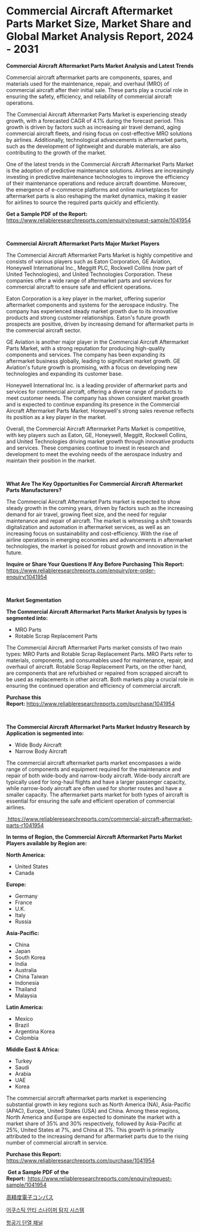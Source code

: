 <p><h1>Commercial Aircraft Aftermarket Parts Market Size, Market Share and Global Market Analysis Report, 2024 - 2031</h1></p><p><strong>Commercial Aircraft Aftermarket Parts Market Analysis and Latest Trends</strong></p>
<p><p>Commercial aircraft aftermarket parts are components, spares, and materials used for the maintenance, repair, and overhaul (MRO) of commercial aircraft after their initial sale. These parts play a crucial role in ensuring the safety, efficiency, and reliability of commercial aircraft operations.</p><p>The Commercial Aircraft Aftermarket Parts Market is experiencing steady growth, with a forecasted CAGR of 4.1% during the forecast period. This growth is driven by factors such as increasing air travel demand, aging commercial aircraft fleets, and rising focus on cost-effective MRO solutions by airlines. Additionally, technological advancements in aftermarket parts, such as the development of lightweight and durable materials, are also contributing to the growth of the market.</p><p>One of the latest trends in the Commercial Aircraft Aftermarket Parts Market is the adoption of predictive maintenance solutions. Airlines are increasingly investing in predictive maintenance technologies to improve the efficiency of their maintenance operations and reduce aircraft downtime. Moreover, the emergence of e-commerce platforms and online marketplaces for aftermarket parts is also reshaping the market dynamics, making it easier for airlines to source the required parts quickly and efficiently.</p></p>
<p><strong>Get a Sample PDF of the Report:&nbsp;</strong> <a href="https://www.reliableresearchreports.com/enquiry/request-sample/1041954">https://www.reliableresearchreports.com/enquiry/request-sample/1041954</a></p>
<p>&nbsp;</p>
<p><strong>Commercial Aircraft Aftermarket Parts Major Market Players</strong></p>
<p><p>The Commercial Aircraft Aftermarket Parts Market is highly competitive and consists of various players such as Eaton Corporation, GE Aviation, Honeywell International Inc., Meggitt PLC, Rockwell Collins (now part of United Technologies), and United Technologies Corporation. These companies offer a wide range of aftermarket parts and services for commercial aircraft to ensure safe and efficient operations.</p><p>Eaton Corporation is a key player in the market, offering superior aftermarket components and systems for the aerospace industry. The company has experienced steady market growth due to its innovative products and strong customer relationships. Eaton's future growth prospects are positive, driven by increasing demand for aftermarket parts in the commercial aircraft sector.</p><p>GE Aviation is another major player in the Commercial Aircraft Aftermarket Parts Market, with a strong reputation for producing high-quality components and services. The company has been expanding its aftermarket business globally, leading to significant market growth. GE Aviation's future growth is promising, with a focus on developing new technologies and expanding its customer base.</p><p>Honeywell International Inc. is a leading provider of aftermarket parts and services for commercial aircraft, offering a diverse range of products to meet customer needs. The company has shown consistent market growth and is expected to continue expanding its presence in the Commercial Aircraft Aftermarket Parts Market. Honeywell's strong sales revenue reflects its position as a key player in the market.</p><p>Overall, the Commercial Aircraft Aftermarket Parts Market is competitive, with key players such as Eaton, GE, Honeywell, Meggitt, Rockwell Collins, and United Technologies driving market growth through innovative products and services. These companies continue to invest in research and development to meet the evolving needs of the aerospace industry and maintain their position in the market.</p></p>
<p>&nbsp;</p>
<p><strong>What Are The Key Opportunities For Commercial Aircraft Aftermarket Parts Manufacturers?</strong></p>
<p><p>The Commercial Aircraft Aftermarket Parts market is expected to show steady growth in the coming years, driven by factors such as the increasing demand for air travel, growing fleet size, and the need for regular maintenance and repair of aircraft. The market is witnessing a shift towards digitalization and automation in aftermarket services, as well as an increasing focus on sustainability and cost-efficiency. With the rise of airline operations in emerging economies and advancements in aftermarket technologies, the market is poised for robust growth and innovation in the future.</p></p>
<p><strong>Inquire or Share Your Questions If Any Before Purchasing This Report:</strong> <a href="https://www.reliableresearchreports.com/enquiry/pre-order-enquiry/1041954">https://www.reliableresearchreports.com/enquiry/pre-order-enquiry/1041954</a></p>
<p>&nbsp;</p>
<p><strong>Market Segmentation</strong></p>
<p><strong>The Commercial Aircraft Aftermarket Parts Market Analysis by types is segmented into:</strong></p>
<p><ul><li>MRO Parts</li><li>Rotable Scrap Replacement Parts</li></ul></p>
<p><p>The Commercial Aircraft Aftermarket Parts market consists of two main types: MRO Parts and Rotable Scrap Replacement Parts. MRO Parts refer to materials, components, and consumables used for maintenance, repair, and overhaul of aircraft. Rotable Scrap Replacement Parts, on the other hand, are components that are refurbished or repaired from scrapped aircraft to be used as replacements in other aircraft. Both markets play a crucial role in ensuring the continued operation and efficiency of commercial aircraft.</p></p>
<p><strong>Purchase this Report:&nbsp;</strong><a href="https://www.reliableresearchreports.com/purchase/1041954">https://www.reliableresearchreports.com/purchase/1041954</a></p>
<p>&nbsp;</p>
<p><strong>The Commercial Aircraft Aftermarket Parts Market Industry Research by Application is segmented into:</strong></p>
<p><ul><li>Wide Body Aircraft</li><li>Narrow Body Aircraft</li></ul></p>
<p><p>The commercial aircraft aftermarket parts market encompasses a wide range of components and equipment required for the maintenance and repair of both wide-body and narrow-body aircraft. Wide-body aircraft are typically used for long-haul flights and have a larger passenger capacity, while narrow-body aircraft are often used for shorter routes and have a smaller capacity. The aftermarket parts market for both types of aircraft is essential for ensuring the safe and efficient operation of commercial airlines.</p></p>
<p><a href="https://www.reliableresearchreports.com/commercial-aircraft-aftermarket-parts-r1041954">&nbsp;https://www.reliableresearchreports.com/commercial-aircraft-aftermarket-parts-r1041954</a></p>
<p><strong>In terms of Region, the Commercial Aircraft Aftermarket Parts Market Players available by Region are:</strong></p>
<p>
    <p> <strong> North America: </strong>
        <ul>
            <li>United States</li>
            <li>Canada</li>
        </ul>
        </p> 
    <p> <strong> Europe: </strong>
        <ul>
            <li>Germany</li>
            <li>France</li>
            <li>U.K.</li>
            <li>Italy</li>
            <li>Russia</li>
        </ul>
        </p> 
    <p> <strong> Asia-Pacific: </strong>
        <ul>
            <li>China</li>
            <li>Japan</li>
            <li>South Korea</li>
            <li>India</li>
            <li>Australia</li>
            <li>China Taiwan</li>
            <li>Indonesia</li>
            <li>Thailand</li>
            <li>Malaysia</li>
        </ul>
        </p> 
    <p> <strong> Latin America: </strong>
        <ul>
            <li>Mexico</li>
            <li>Brazil</li>
            <li>Argentina Korea</li>
            <li>Colombia</li>
        </ul>
        </p> 
    <p> <strong> Middle East & Africa: </strong>
        <ul>
            <li>Turkey</li>
            <li>Saudi</li>
            <li>Arabia</li>
            <li>UAE</li>
            <li>Korea</li>
        </ul>
    </p>
    </p>
<p><p>The commercial aircraft aftermarket parts market is experiencing substantial growth in key regions such as North America (NA), Asia-Pacific (APAC), Europe, United States (USA) and China. Among these regions, North America and Europe are expected to dominate the market with a market share of 35% and 30% respectively, followed by Asia-Pacific at 25%, United States at 7%, and China at 3%. This growth is primarily attributed to the increasing demand for aftermarket parts due to the rising number of commercial aircraft in service.</p></p>
<p><strong>Purchase this Report: </strong><a href="https://www.reliableresearchreports.com/purchase/1041954">https://www.reliableresearchreports.com/purchase/1041954</a></p>
<p>&nbsp;<strong>Get a Sample PDF of the Report:&nbsp;&nbsp;</strong><a href="https://www.reliableresearchreports.com/enquiry/request-sample/1041954">https://www.reliableresearchreports.com/enquiry/request-sample/1041954</a></p>
<p><strong></strong></p>
<p><p><a href="https://github.com/CloydAbbott2023/Market-Research-Report-List-2/blob/main/4285235153231.md">高精度電子コンパス</a></p><p><a href="https://medium.com/@ornellwebst/%EC%95%84%EC%BF%A0%EC%8A%A4%ED%8B%B1-%EC%95%88%ED%8B%B0-%EC%8A%A4%EB%82%98%EC%9D%B4%ED%8D%BC-%EA%B0%90%EC%A7%80-%EC%8B%9C%EC%8A%A4%ED%85%9C-%EC%8B%9C%EC%9E%A5-%EA%B7%9C%EB%AA%A8%EB%8A%94-%EC%97%B0%ED%8F%89%EA%B7%A0-%EC%84%B1%EC%9E%A5%EB%A5%A0-%EB%A1%9C-%EC%A6%9D%EA%B0%80%ED%95%98%EA%B3%A0-%EC%9E%88%EC%9C%BC%EB%A9%B0-%EB%B3%B8-%EB%B3%B4%EA%B3%A0%EC%84%9C%EB%8A%94-%EC%9C%A0%ED%98%95-%EC%9D%91%EC%9A%A9-%ED%94%84%EB%A1%9C%EA%B7%B8%EB%9E%A8-%EC%84%B1%EC%9E%A5-%EB%B0%8F-2024%EB%85%84%EB%B6%80%ED%84%B0-2031%EB%85%84%EA%B9%8C%EC%A7%80%EC%9D%98-%EC%98%88%EC%B8%A1-%EB%B6%84%EC%84%9D%EC%9D%84-47cb9a739c5c">어쿠스틱 안티 스나이퍼 탐지 시스템</a></p><p><a href="https://github.com/vss5505pa7z1p/Market-Research-Report-List-2/blob/main/2347775163671.md">항공기 단열 패널</a></p></p>